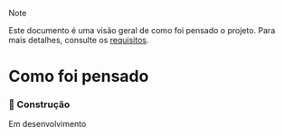 > [!NOTE]  
> Este documento é uma visão geral de como foi pensado o projeto. Para mais detalhes, consulte os [requisitos](/docs/requisitos.md).


# Como foi pensado

### 🚧 Construção

Em desenvolvimento